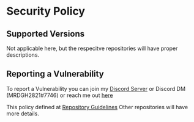 # Security Policy

## Supported Versions

Not applicable here, but the respecitve repositories will have proper descriptions.

## Reporting a Vulnerability

To report a Vulnerability you can join my [Discord Server](https://discord.gg/HeFAqYgGr8) or Discord DM (MRDGH2821#7746) or reach me out [here](http://bit.ly/mrdghsocial)

This policy defined at [Repository Guidelines](https://github.com/MRDGH2821/Repository-Guidelines)
Other repositories will have more details.
